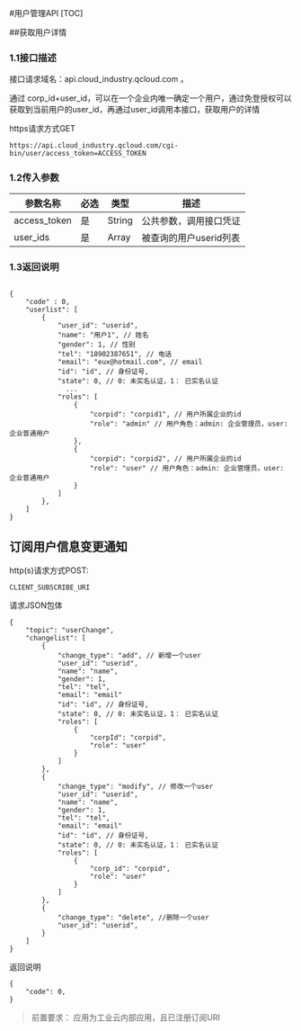#用户管理API
[TOC]



##获取用户详情

### 1.1接口描述
接口请求域名：api.cloud_industry.qcloud.com 。

通过 corp_id+user_id，可以在一个企业内唯一确定一个用户，通过免登授权可以获取到当前用户的user_id，再通过user_id调用本接口，获取用户的详情

https请求方式GET

```
https://api.cloud_industry.qcloud.com/cgi-bin/user/access_token=ACCESS_TOKEN
```
### 1.2传入参数


| 参数名称 | 必选 | 类型 | 描述 |
| --- | --- | --- | --- |
| access_token | 是 | String | 公共参数，调用接口凭证 |
| user_ids|  是| Array  | 被查询的用户userid列表 |

### 1.3返回说明

```  
      
{
    "code" : 0,
    "userlist": [
        {
            "user_id": "userid",
            "name": "用户1", // 姓名
            "gender": 1, // 性别
            "tel": "18902387651", // 电话
            "email": "eux@hotmail.com", // email
            "id": "id", // 身份证号,
            "state": 0, // 0: 未实名认证，1： 已实名认证
              ...
            "roles": [
                {
                    "corpid": "corpid1", // 用户所属企业的id
                    "role": "admin" // 用户角色：admin: 企业管理员，user: 企业普通用户
                },
                {
                    "corpid": "corpid2", // 用户所属企业的id
                    "role": "user" // 用户角色：admin: 企业管理员，user: 企业普通用户
                }
            ]
        }, 
    ]
}
```





## 订阅用户信息变更通知

http(s)请求方式POST:

```
CLIENT_SUBSCRIBE_URI
```

请求JSON包体

```
{
    "topic": "userChange",
    "changelist": [
        {
            "change_type": "add", // 新增一个user
            "user_id": "userid",
            "name": "name",
            "gender": 1,
            "tel": "tel",
            "email": "email"
            "id": "id", // 身份证号,
            "state": 0, // 0: 未实名认证，1： 已实名认证
            "roles": [
                {
                    "corpId": "corpid",
                    "role": "user"
                }
            ]
        },
        {
            "change_type": "modify", // 修改一个user
            "user_id": "userid",
            "name": "name",
            "gender": 1,
            "tel": "tel",
            "email": "email"
            "id": "id", // 身份证号,
            "state": 0, // 0: 未实名认证，1： 已实名认证
            "roles": [
                {
                    "corp_id": "corpid",
                    "role": "user"
                }
            ]
        },
        {
            "change_type": "delete", //删除一个user
            "user_id": "userid",
        }
    ]
}
```

返回说明

```
{
    "code": 0,
}
```

> 前置要求： 应用为工业云内部应用，且已注册订阅URI

